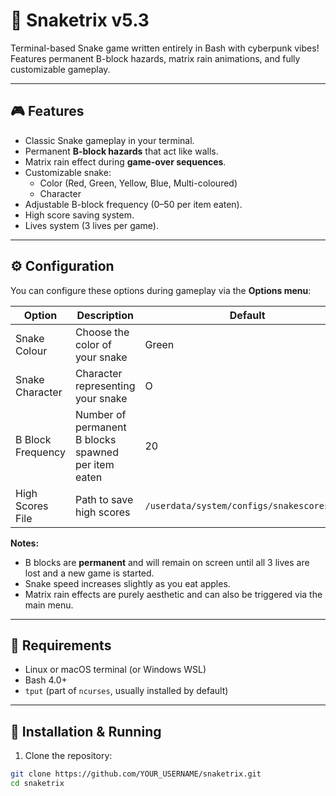 # 🐍 Snaketrix v5.3

Terminal-based Snake game written entirely in Bash with cyberpunk vibes!  
Features permanent B-block hazards, matrix rain animations, and fully customizable gameplay.

---

## 🎮 Features

- Classic Snake gameplay in your terminal.
- Permanent **B-block hazards** that act like walls.
- Matrix rain effect during **game-over sequences**.
- Customizable snake:
  - Color (Red, Green, Yellow, Blue, Multi-coloured)
  - Character
- Adjustable B-block frequency (0–50 per item eaten).
- High score saving system.
- Lives system (3 lives per game).

---

## ⚙️ Configuration

You can configure these options during gameplay via the **Options menu**:

| Option            | Description                                                     | Default |
|------------------|-----------------------------------------------------------------|---------|
| Snake Colour      | Choose the color of your snake                                   | Green   |
| Snake Character   | Character representing your snake                                | O       |
| B Block Frequency | Number of permanent B blocks spawned per item eaten             | 20      |
| High Scores File  | Path to save high scores                                         | `/userdata/system/configs/snakescores.txt` |

**Notes:**

- B blocks are **permanent** and will remain on screen until all 3 lives are lost and a new game is started.  
- Snake speed increases slightly as you eat apples.  
- Matrix rain effects are purely aesthetic and can also be triggered via the main menu.

---

## 🧩 Requirements

- Linux or macOS terminal (or Windows WSL)  
- Bash 4.0+  
- `tput` (part of `ncurses`, usually installed by default)  

---

## 🚀 Installation & Running

1. Clone the repository:  
```bash
git clone https://github.com/YOUR_USERNAME/snaketrix.git
cd snaketrix
